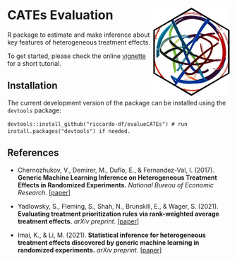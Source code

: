 # CATEs Evaluation <a href="https://riccardo-df.github.io/evalueCATE/"><img src="man/figures/logo.svg" align="right" height="200" /></a>

R package to estimate and make inference about key features of heterogeneous treatment effects.

To get started, please check the online [vignette](https://riccardo-df.github.io/evalueCATE/articles/evalue-cates-short-tutorial.html) for a short tutorial.

## Installation  
The current development version of the package can be installed using the `devtools` package:

```
devtools::install_github("riccardo-df/evalueCATEs") # run install.packages("devtools") if needed.
```

## References

- Chernozhukov, V., Demirer, M., Duflo, E., & Fernandez-Val, I. (2017).
<b>Generic Machine Learning Inference on Heterogeneous Treatment Effects in Randomized Experiments.</b>
<i>National Bureau of Economic Research</i>.
[<a href="https://www.nber.org/papers/w24678">paper</a>]

- Yadlowsky, S., Fleming, S., Shah, N., Brunskill, E., & Wager, S. (2021).
<b>Evaluating treatment prioritization rules via rank-weighted average treatment effects.</b>
<i>arXiv preprint</i>.
[<a href="https://arxiv.org/abs/2111.07966">paper</a>]

- Imai, K., & Li, M. (2021).
<b>Statistical inference for heterogeneous treatment effects discovered by generic machine learning in randomized experiments.</b>
<i>arXiv preprint</i>.
[<a href="https://arxiv.org/abs/2203.14511">paper</a>]
